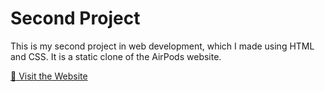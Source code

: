 # Second Project

This is my second project in web development, which I made using HTML and CSS. It is a static clone of the AirPods website.

[🚀 Visit the Website](https://airpodsclone.netlify.app/)


